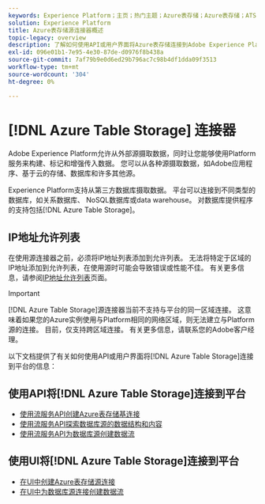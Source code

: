 ```yaml
---
keywords: Experience Platform；主页；热门主题；Azure表存储；Azure表存储；ATS;ATS
solution: Experience Platform
title: Azure表存储源连接器概述
topic-legacy: overview
description: 了解如何使用API或用户界面将Azure表存储连接到Adobe Experience Platform。
exl-id: 096e01b1-7e95-4e30-87de-d0976f8b438a
source-git-commit: 7af79b9e0d6ed29b796ac7c98b4df1dda09f3513
workflow-type: tm+mt
source-wordcount: '304'
ht-degree: 0%

---
```


# [!DNL Azure Table Storage] 连接器

Adobe Experience Platform允许从外部源摄取数据，同时让您能够使用Platform服务来构建、标记和增强传入数据。 您可以从各种源摄取数据，如Adobe应用程序、基于云的存储、数据库和许多其他源。

Experience Platform支持从第三方数据库摄取数据。 平台可以连接到不同类型的数据库，如关系数据库、 NoSQL数据库或data warehouse。 对数据库提供程序的支持包括[!DNL Azure Table Storage]。

## IP地址允许列表

在使用源连接器之前，必须将IP地址列表添加到允许列表。 无法将特定于区域的IP地址添加到允许列表，在使用源时可能会导致错误或性能不佳。 有关更多信息，请参阅[IP地址允许列表](../../ip-address-allow-list.md)页面。

>[!IMPORTANT]
>
>[!DNL Azure Table Storage]源连接器当前不支持与平台的同一区域连接。 这意味着如果您的Azure实例使用与Platform相同的网络区域，则无法建立与Platform源的连接。 目前，仅支持跨区域连接。 有关更多信息，请联系您的Adobe客户经理。

以下文档提供了有关如何使用API或用户界面将[!DNL Azure Table Storage]连接到平台的信息：

## 使用API将[!DNL Azure Table Storage]连接到平台

- [使用流服务API创建Azure表存储基连接](../../tutorials/api/create/databases/ats.md)
- [使用流服务API探索数据库源的数据结构和内容](../../tutorials/api/explore/database-nosql.md)
- [使用流服务API为数据库源创建数据流](../../tutorials/api/collect/database-nosql.md)

## 使用UI将[!DNL Azure Table Storage]连接到平台

- [在UI中创建Azure表存储源连接](../../tutorials/ui/create/databases/ats.md)
- [在UI中为数据库源连接创建数据流](../../tutorials/ui/dataflow/databases.md)
